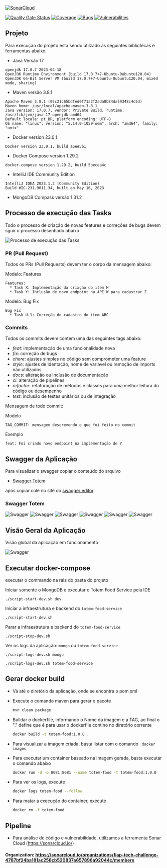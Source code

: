 [![SonarCloud](https://sonarcloud.io/images/project_badges/sonarcloud-orange.svg)](https://sonarcloud.io/summary/new_code?id=totem-food-service-4787bf24ba181ac258cb520837a657896a92044c)

[![Quality Gate Status](https://sonarcloud.io/api/project_badges/measure?project=totem-food-service-4787bf24ba181ac258cb520837a657896a92044c&metric=alert_status)](https://sonarcloud.io/summary/new_code?id=totem-food-service-4787bf24ba181ac258cb520837a657896a92044c)
[![Coverage](https://sonarcloud.io/api/project_badges/measure?project=totem-food-service-4787bf24ba181ac258cb520837a657896a92044c&metric=coverage)](https://sonarcloud.io/summary/new_code?id=totem-food-service-4787bf24ba181ac258cb520837a657896a92044c)
[![Bugs](https://sonarcloud.io/api/project_badges/measure?project=totem-food-service-4787bf24ba181ac258cb520837a657896a92044c&metric=bugs)](https://sonarcloud.io/summary/new_code?id=totem-food-service-4787bf24ba181ac258cb520837a657896a92044c)
[![Vulnerabilities](https://sonarcloud.io/api/project_badges/measure?project=totem-food-service-4787bf24ba181ac258cb520837a657896a92044c&metric=vulnerabilities)](https://sonarcloud.io/summary/new_code?id=totem-food-service-4787bf24ba181ac258cb520837a657896a92044c)

## Projeto

Para execução do projeto esta sendo utilzado as seguintes bibliotecas e ferramentas abaixo.

* Java Versão 17
```
openjdk 17.0.7 2023-04-18
OpenJDK Runtime Environment (build 17.0.7+7-Ubuntu-0ubuntu120.04)
OpenJDK 64-Bit Server VM (build 17.0.7+7-Ubuntu-0ubuntu120.04, mixed mode, sharing)
```
* Maven versão 3.8.1
```
Apache Maven 3.8.1 (05c21c65bdfed0f71a2f2ada8b84da59348c4c5d)
Maven home: /usr/local/apache-maven-3.8.1
Java version: 17.0.7, vendor: Private Build, runtime: /usr/lib/jvm/java-17-openjdk-amd64
Default locale: pt_BR, platform encoding: UTF-8
OS name: "linux", version: "5.14.0-1059-oem", arch: "amd64", family: "unix"
```
* Docker version 23.0.1
```
Docker version 23.0.1, build a5ee5b1
```
* Docker Compose version 1.29.2
```
docker-compose version 1.29.2, build 5becea4c
```
* IntelliJ IDE Community Edition
```
IntelliJ IDEA 2023.1.2 (Community Edition)
Build #IC-231.9011.34, built on May 16, 2023
```
* MongoDB Compass versão 1.31.2

## Processo de execução das Tasks

Todo o processo de criação de novas features e correções de bugs devem sguir o processo desenhado abaixo

![Processo de execução das Tasks](./documentation/git-process/ProcessoDeExecucaoTasks.png)


### PR (Pull Request)
Todos os PRs (Pull Requests) devem ter o corpo da mensagem abaixo:

Modelo: Features
```
Features:
  * Task X: Implementação da criação do item H
  * Task Y: Inclusão de novo endpoint na API W para cadastrar Z
```
Modelo: Bug Fix
```
Bug Fix
  * Task U.1: Correção do cadastro do item ABC
```

### Commits

Todos os commits devem contem uma das seguintes tags abaixo:

* *feat*: implementação de uma funcionalidade nova
* *fix*: correção de bugs
* *chore*: ajustes simples no código sem comprometer uma feature 
* *style*: ajustes de identação, nome de variável ou remoção de imports não utilizados
* *docs*: alteração ou inclusão de documentação
* *ci*: alteração de pipelines
* *refactor*: refatoração de métodos e classes para uma melhor leitura do código ou desempenho
* *test*: inclusão de testes unitários ou de integração

Mensagem de todo commit:

Modelo
```
TAG_COMMIT: mensagem descrevendo o que foi feito no commit
```
Exemplo
```
feat: Foi criado novo endpoint na implementação de Y
```

## Swagger da Aplicação

Para visualizar o swagger copiar o conteúdo do arquivo
- [Swagger Totem](./documentation/swaggers/totem-food-service.yaml)

após copiar cole no site do [swagger editor](https://editor.swagger.io/).

### Swagger Totem

![Swagger](./documentation/swaggers/totem-food-service-swagger_customers.png)
![Swagger](./documentation/swaggers/totem-food-service-swagger_order.png)
![Swagger](./documentation/swaggers/totem-food-service-swagger_payment.png)
![Swagger](./documentation/swaggers/totem-food-service-swagger_category.png)
![Swagger](./documentation/swaggers/totem-food-service-swagger_products.png)
![Swagger](./documentation/swaggers/totem-food-service-swagger_combo.png)

## Visão Geral da Aplicação

Visão global da aplicação em funcionamento

![Swagger](./documentation/diagrams/GeneralVision.png)

## Executar docker-compose

executar o commando na raiz do pasta do projeto

Iniciar somente o MongoDB e executar o Totem Food Service pela IDE
```
./script-start-dev.sh dev
```
Iniciar a infraestrutura e backend do `totem-food-service`
```
./script-start-dev.sh
```
Parar a infraestrutura e backend do `totem-food-service`
```
./script-stop-dev.sh
```
Ver os logs da aplicação: `mongo` ou `totem-food-service`
```
./script-logs-dev.sh mongo
```
```
./script-logs-dev.sh totem-food-service
```

## Gerar docker build

- Vá até o diretório da aplicação, onde se encontra o pom.xml

- Execute o comando maven para gerar o pacote

  ```bash
  mvn clean package
  ```

- Buildar o dockerfile, informando o Nome da imagem e a TAG, ao final o "." define que é para usar o dockerfile contino no diretório corrente

  ```bash
  docker build -t totem-food:1.0.0 .
  ```

- Para visualizar a imagem criada, basta listar com o comando ` docker images` 

- Para executar um container baseado na imagem gerada, basta executar o comando abaixo

  ```bash
  docker run -d -p 8081:8081 --name totem-food -t totem-food:1.0.0
  ```

- Para ver os logs, execute

  ```bash
  docker logs totem-food --follow
  ```

- Para matar a execução do container, execute

  ```bash
  docker rm -f totem-food
  ```

## Pipeline 

- Para análise de código e vulnerabilidade, utilizamos a ferramenta Sonar Cloud (https://sonarcloud.io/)

 #### Organization: https://sonarcloud.io/organizations/fiap-tech-challenge-4787bf24ba181ac258cb520837a657896a92044c/members
 
  